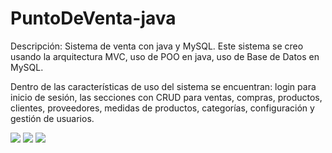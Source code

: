 # PuntoDeVenta-java

Descripción:
Sistema de venta con java y MySQL.
Este sistema se creo usando la arquitectura MVC, uso de POO en java, uso de Base de Datos en MySQL.

Dentro de las características de uso del sistema se encuentran: login para inicio de sesión,
las secciones con CRUD para ventas, compras, productos, clientes, proveedores, medidas de productos,
categorías, configuración y gestión de usuarios.

<img src="Img/img_ilustrativa1.png">
<img src="Img/img_ilustrativa2.png">
<img src="Img/img_ilustrativa3.png">
